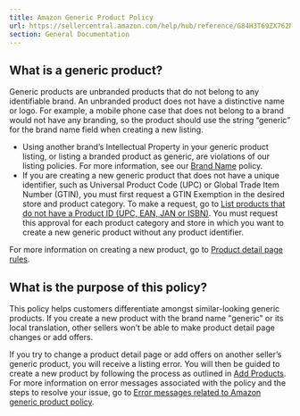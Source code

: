 ```yaml
---
title: Amazon Generic Product Policy
url: https://sellercentral.amazon.com/help/hub/reference/G84H3T69ZX762NWT
section: General Documentation
---
```


## What is a generic product?

Generic products are unbranded products that do not belong to any identifiable
brand. An unbranded product does not have a distinctive name or logo. For
example, a mobile phone case that does not belong to a brand would not have
any branding, so the product should use the string “generic” for the brand
name field when creating a new listing.

  * Using another brand’s Intellectual Property in your generic product listing, or listing a branded product as generic, are violations of our listing policies. For more information, see our [Brand Name](/help/hub/reference/G2N3GKE5SGSHWYRZ) policy.
  * If you are creating a new generic product that does not have a unique identifier, such as Universal Product Code (UPC) or Global Trade Item Number (GTIN), you must first request a GTIN Exemption in the desired store and product category. To make a request, go to [List products that do not have a Product ID (UPC, EAN, JAN or ISBN)](/help/hub/reference/G200426310). You must request this approval for each product category and store in which you want to create a new generic product without any product identifier.

For more information on creating a new product, go to [Product detail page
rules](/help/hub/reference/G200390640).

## What is the purpose of this policy?

This policy helps customers differentiate amongst similar-looking generic
products. If you create a new product with the brand name "generic" or its
local translation, other sellers won’t be able to make product detail page
changes or add offers.

If you try to change a product detail page or add offers on another seller’s
generic product, you will receive a listing error. You will then be guided to
create a new product by following the process as outlined in [Add
Products](/productsearch). For more information on error messages associated
with the policy and the steps to resolve your issue, go to [Error messages
related to Amazon generic product
policy](/help/hub/reference/G5VG3YWGGXF4Y5WB).

